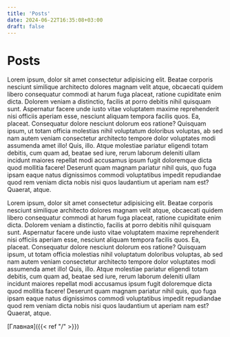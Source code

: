 ```yaml
---
title: 'Posts'
date: 2024-06-22T16:35:08+03:00
draft: false
---
```


# Posts 

<p>
	Lorem ipsum, dolor sit amet consectetur adipisicing elit. Beatae corporis nesciunt similique architecto dolores magnam velit atque, obcaecati quidem libero consequatur commodi at harum fuga placeat, ratione cupiditate enim dicta.
	Dolorem veniam a distinctio, facilis at porro debitis nihil quisquam sunt. Aspernatur facere unde iusto vitae voluptatem maxime reprehenderit nisi officiis aperiam esse, nesciunt aliquam tempora facilis quos. Ea, placeat.
	Consequatur dolore nesciunt dolorum eos ratione? Quisquam ipsum, ut totam officia molestias nihil voluptatum doloribus voluptas, ab sed nam autem veniam consectetur architecto tempore dolor voluptates modi assumenda amet illo!
	Quis, illo. Atque molestiae pariatur eligendi totam debitis, cum quam ad, beatae sed iure, rerum laborum deleniti ullam incidunt maiores repellat modi accusamus ipsum fugit doloremque dicta quod mollitia facere!
	Deserunt quam magnam pariatur nihil quis, quo fuga ipsam eaque natus dignissimos commodi voluptatibus impedit repudiandae quod rem veniam dicta nobis nisi quos laudantium ut aperiam nam est? Quaerat, atque.
</p>

<p>
	Lorem ipsum, dolor sit amet consectetur adipisicing elit. Beatae corporis nesciunt similique architecto dolores magnam velit atque, obcaecati quidem libero consequatur commodi at harum fuga placeat, ratione cupiditate enim dicta.
	Dolorem veniam a distinctio, facilis at porro debitis nihil quisquam sunt. Aspernatur facere unde iusto vitae voluptatem maxime reprehenderit nisi officiis aperiam esse, nesciunt aliquam tempora facilis quos. Ea, placeat.
	Consequatur dolore nesciunt dolorum eos ratione? Quisquam ipsum, ut totam officia molestias nihil voluptatum doloribus voluptas, ab sed nam autem veniam consectetur architecto tempore dolor voluptates modi assumenda amet illo!
	Quis, illo. Atque molestiae pariatur eligendi totam debitis, cum quam ad, beatae sed iure, rerum laborum deleniti ullam incidunt maiores repellat modi accusamus ipsum fugit doloremque dicta quod mollitia facere!
	Deserunt quam magnam pariatur nihil quis, quo fuga ipsam eaque natus dignissimos commodi voluptatibus impedit repudiandae quod rem veniam dicta nobis nisi quos laudantium ut aperiam nam est? Quaerat, atque.
</p>

[Главная]({{< ref "/" >}})